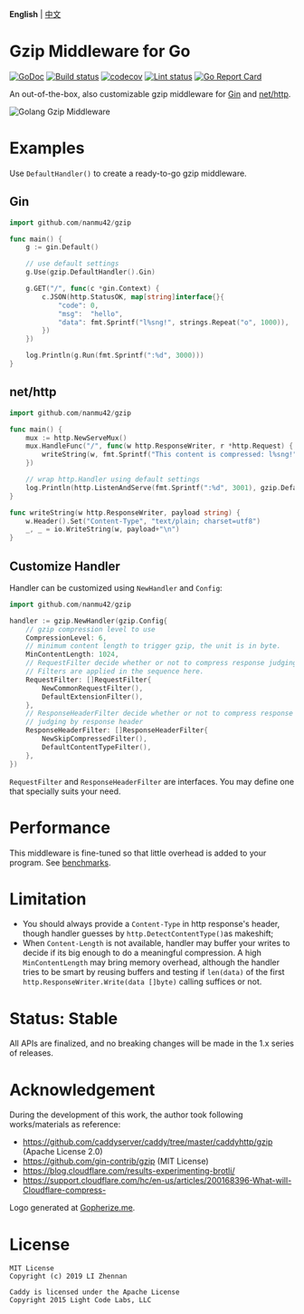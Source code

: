 **English** | [中文](https://github.com/nanmu42/gzip/blob/master/README.Chinese.md)

# Gzip Middleware for Go

[![GoDoc](https://godoc.org/github.com/nanmu42/gzip?status.svg)](https://godoc.org/github.com/nanmu42/gzip)
[![Build status](https://github.com/nanmu42/gzip/workflows/build/badge.svg)](https://github.com/nanmu42/gzip/actions)
[![codecov](https://codecov.io/gh/nanmu42/gzip/branch/master/graph/badge.svg)](https://codecov.io/gh/nanmu42/gzip)
[![Lint status](https://github.com/nanmu42/gzip/workflows/golangci-lint/badge.svg)](https://github.com/nanmu42/gzip/actions)
[![Go Report Card](https://goreportcard.com/badge/github.com/nanmu42/gzip)](https://goreportcard.com/report/github.com/nanmu42/gzip)

An out-of-the-box, also customizable gzip middleware for [Gin](https://github.com/gin-gonic/gin) and [net/http](https://golang.org/pkg/net/http/).

![Golang Gzip Middleware](https://repository-images.githubusercontent.com/226004454/598f2e80-87a9-11ea-8c80-ecfc0e85fef5)

# Examples

Use `DefaultHandler()` to create a ready-to-go gzip middleware.

## Gin

```go
import github.com/nanmu42/gzip

func main() {
	g := gin.Default()

    // use default settings
	g.Use(gzip.DefaultHandler().Gin)

	g.GET("/", func(c *gin.Context) {
		c.JSON(http.StatusOK, map[string]interface{}{
			"code": 0,
			"msg":  "hello",
			"data": fmt.Sprintf("l%sng!", strings.Repeat("o", 1000)),
		})
	})

	log.Println(g.Run(fmt.Sprintf(":%d", 3000)))
}
```

## net/http

```go
import github.com/nanmu42/gzip

func main() {
	mux := http.NewServeMux()
	mux.HandleFunc("/", func(w http.ResponseWriter, r *http.Request) {
		writeString(w, fmt.Sprintf("This content is compressed: l%sng!", strings.Repeat("o", 1000)))
	})

    // wrap http.Handler using default settings
	log.Println(http.ListenAndServe(fmt.Sprintf(":%d", 3001), gzip.DefaultHandler().WrapHandler(mux)))
}

func writeString(w http.ResponseWriter, payload string) {
	w.Header().Set("Content-Type", "text/plain; charset=utf8")
	_, _ = io.WriteString(w, payload+"\n")
}
```

## Customize Handler

Handler can be customized using `NewHandler` and `Config`:

```go
import github.com/nanmu42/gzip

handler := gzip.NewHandler(gzip.Config{
    // gzip compression level to use
	CompressionLevel: 6, 
    // minimum content length to trigger gzip, the unit is in byte.
	MinContentLength: 1024,
    // RequestFilter decide whether or not to compress response judging by request.
    // Filters are applied in the sequence here.
	RequestFilter: []RequestFilter{
	    NewCommonRequestFilter(),
	    DefaultExtensionFilter(),
	},
    // ResponseHeaderFilter decide whether or not to compress response
    // judging by response header
	ResponseHeaderFilter: []ResponseHeaderFilter{
		NewSkipCompressedFilter(),
		DefaultContentTypeFilter(),
	},
})
```

`RequestFilter` and `ResponseHeaderFilter` are interfaces.
You may define one that specially suits your need.

# Performance

This middleware is fine-tuned so that little overhead is added to your program. See [benchmarks](https://github.com/nanmu42/gzip/blob/master/docs/benchmarks.md).

# Limitation

* You should always provide a `Content-Type` in http response's header, though handler guesses by `http.DetectContentType()`as makeshift;
* When `Content-Length` is not available, handler may buffer your writes to decide if its big enough to do a meaningful compression. A high `MinContentLength` may bring memory overhead, although the handler tries to be smart by reusing buffers and testing if `len(data)` of the first `http.ResponseWriter.Write(data []byte)` calling suffices or not.

# Status: Stable

All APIs are finalized, and no breaking changes will be made in the 1.x series of releases.

# Acknowledgement

During the development of this work, the author took following works/materials as reference:

* https://github.com/caddyserver/caddy/tree/master/caddyhttp/gzip (Apache License 2.0)
* https://github.com/gin-contrib/gzip (MIT License)
* https://blog.cloudflare.com/results-experimenting-brotli/
* https://support.cloudflare.com/hc/en-us/articles/200168396-What-will-Cloudflare-compress-

Logo generated at [Gopherize.me](https://gopherize.me/).

# License

```
MIT License
Copyright (c) 2019 LI Zhennan

Caddy is licensed under the Apache License
Copyright 2015 Light Code Labs, LLC
```